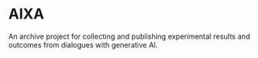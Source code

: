 # AIXA
An archive project for collecting and publishing experimental results and outcomes from dialogues with generative AI.
